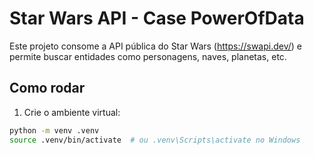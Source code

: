 # Star Wars API - Case PowerOfData

Este projeto consome a API pública do Star Wars (https://swapi.dev/) e permite buscar entidades como personagens, naves, planetas, etc.

## Como rodar

1. Crie o ambiente virtual:
```bash
python -m venv .venv
source .venv/bin/activate  # ou .venv\Scripts\activate no Windows